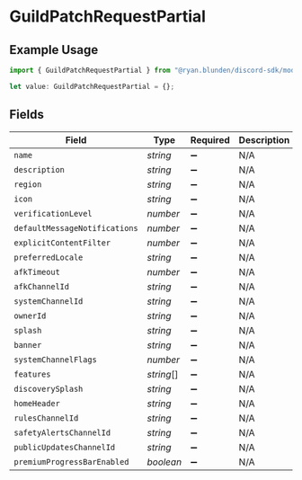 # GuildPatchRequestPartial

## Example Usage

```typescript
import { GuildPatchRequestPartial } from "@ryan.blunden/discord-sdk/models/components";

let value: GuildPatchRequestPartial = {};
```

## Fields

| Field                         | Type                          | Required                      | Description                   |
| ----------------------------- | ----------------------------- | ----------------------------- | ----------------------------- |
| `name`                        | *string*                      | :heavy_minus_sign:            | N/A                           |
| `description`                 | *string*                      | :heavy_minus_sign:            | N/A                           |
| `region`                      | *string*                      | :heavy_minus_sign:            | N/A                           |
| `icon`                        | *string*                      | :heavy_minus_sign:            | N/A                           |
| `verificationLevel`           | *number*                      | :heavy_minus_sign:            | N/A                           |
| `defaultMessageNotifications` | *number*                      | :heavy_minus_sign:            | N/A                           |
| `explicitContentFilter`       | *number*                      | :heavy_minus_sign:            | N/A                           |
| `preferredLocale`             | *string*                      | :heavy_minus_sign:            | N/A                           |
| `afkTimeout`                  | *number*                      | :heavy_minus_sign:            | N/A                           |
| `afkChannelId`                | *string*                      | :heavy_minus_sign:            | N/A                           |
| `systemChannelId`             | *string*                      | :heavy_minus_sign:            | N/A                           |
| `ownerId`                     | *string*                      | :heavy_minus_sign:            | N/A                           |
| `splash`                      | *string*                      | :heavy_minus_sign:            | N/A                           |
| `banner`                      | *string*                      | :heavy_minus_sign:            | N/A                           |
| `systemChannelFlags`          | *number*                      | :heavy_minus_sign:            | N/A                           |
| `features`                    | *string*[]                    | :heavy_minus_sign:            | N/A                           |
| `discoverySplash`             | *string*                      | :heavy_minus_sign:            | N/A                           |
| `homeHeader`                  | *string*                      | :heavy_minus_sign:            | N/A                           |
| `rulesChannelId`              | *string*                      | :heavy_minus_sign:            | N/A                           |
| `safetyAlertsChannelId`       | *string*                      | :heavy_minus_sign:            | N/A                           |
| `publicUpdatesChannelId`      | *string*                      | :heavy_minus_sign:            | N/A                           |
| `premiumProgressBarEnabled`   | *boolean*                     | :heavy_minus_sign:            | N/A                           |